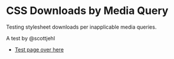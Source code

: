 # CSS Downloads by Media Query

Testing stylesheet downloads per inapplicable media queries.

A test by @scottjehl

- [Test page over here](https://scottjehl.github.io/CSS-Download-Tests/)
